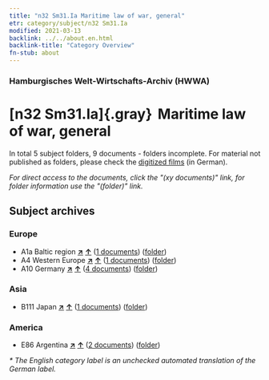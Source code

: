 ```yaml
---
title: "n32 Sm31.Ia Maritime law of war, general"
etr: category/subject/n32 Sm31.Ia
modified: 2021-03-13
backlink: ../../about.en.html
backlink-title: "Category Overview"
fn-stub: about
---
```


### Hamburgisches Welt-Wirtschafts-Archiv (HWWA)
# [n32 Sm31.Ia]{.gray}&#8201; Maritime law of war, general&#160; 





In total 5 subject folders, 9 documents - folders incomplete.
For material not published as folders, please check the [digitized films](/film/h1_sh) (in German).

_For direct access to the documents, click the "(xy documents)" link, for folder information use the "(folder)" link._

## Subject archives



### Europe

- A1a Baltic region [**&nearr;**](../../../geo/i/140894/about.en.html "Baltic region (all folders)") [**&uarr;**](../../../geo/about.en.html#A1a "Country category system") (<a href="https://pm20.zbw.eu/dfgview/sh/140894,145604" title="about: Baltic region : Maritime law of war, general" target="_blank">1 documents</a>) ([folder](http://purl.org/pressemappe20/folder/sh/140894,145604))
- A4 Western Europe [**&nearr;**](../../../geo/i/140897/about.en.html "Western Europe (all folders)") [**&uarr;**](../../../geo/about.en.html#A4 "Country category system") (<a href="https://pm20.zbw.eu/dfgview/sh/140897,145604" title="about: Western Europe : Maritime law of war, general" target="_blank">1 documents</a>) ([folder](http://purl.org/pressemappe20/folder/sh/140897,145604))
- A10 Germany [**&nearr;**](../../../geo/i/126128/about.en.html "Germany (all folders)") [**&uarr;**](../../../geo/about.en.html#A10 "Country category system") (<a href="https://pm20.zbw.eu/dfgview/sh/126128,145604" title="about: Germany : Maritime law of war, general" target="_blank">4 documents</a>) ([folder](http://purl.org/pressemappe20/folder/sh/126128,145604))

### Asia

- B111 Japan [**&nearr;**](../../../geo/i/141272/about.en.html "Japan (all folders)") [**&uarr;**](../../../geo/about.en.html#B111 "Country category system") (<a href="https://pm20.zbw.eu/dfgview/sh/141272,145604" title="about: Japan : Maritime law of war, general" target="_blank">1 documents</a>) ([folder](http://purl.org/pressemappe20/folder/sh/141272,145604))

### America

- E86 Argentina [**&nearr;**](../../../geo/i/141692/about.en.html "Argentina (all folders)") [**&uarr;**](../../../geo/about.en.html#E86 "Country category system") (<a href="https://pm20.zbw.eu/dfgview/sh/141692,145604" title="about: Argentina : Maritime law of war, general" target="_blank">2 documents</a>) ([folder](http://purl.org/pressemappe20/folder/sh/141692,145604))


_* The English category label is an unchecked automated translation of the German label._

